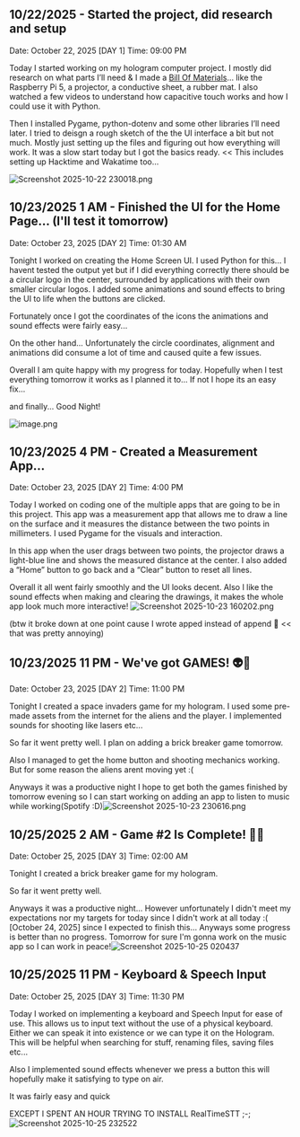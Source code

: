 <!--
  ===================    !!READ THIS NOTICE!!   ====================
  DO NOT edit this file manually. Your changes WILL BE OVERWRITTEN!
  This journal is auto generated and updated by Hack Club Blueprint.
  To edit this file, please edit your journal entries on Blueprint.
  ==================================================================
-->

## 10/22/2025 - Started the project, did research and setup  

Date: October 22, 2025 [DAY 1]
Time: 09:00 PM

Today I started working on my hologram computer project. I mostly did research on what parts I’ll need & I made a [Bill Of Materials](https://docs.google.com/spreadsheets/d/1X7Jmkf1zUvFoCzqxnc55CjRoqIcL8RPE9PKFAF0yoDc/edit?usp=sharing)... like the Raspberry Pi 5, a projector, a conductive sheet, a rubber mat. I also watched a few videos to understand how capacitive touch works and how I could use it with Python.

Then I installed Pygame, python-dotenv and some other libraries I’ll need later. I tried to deisgn a rough sketch of the the UI interface a bit but not much. Mostly just setting up the files and figuring out how everything will work. It was a slow start today but I got the basics ready. << This includes setting up Hacktime and Wakatime too...

![Screenshot 2025-10-22 230018.png](https://blueprint.hackclub.com/user-attachments/blobs/proxy/eyJfcmFpbHMiOnsiZGF0YSI6NDQ1NCwicHVyIjoiYmxvYl9pZCJ9fQ==--c9c6113d25d4eb789d387c9df39fd5e0accf435a/Screenshot%202025-10-22%20230018.png)
  

## 10/23/2025 1 AM - Finished the UI for the Home Page... (I'll test it tomorrow)  

Date: October 23, 2025 [DAY 2]
Time: 01:30 AM

Tonight I worked on creating the Home Screen UI. I used Python for this... I havent tested the output yet but if I did everything correctly there should be a circular logo in the center, surrounded by applications with their own smaller circular logos. I added some animations and sound effects to bring the UI to life when the buttons are clicked. 

Fortunately once I got the coordinates of the icons the animations and sound effects were fairly easy...

On the other hand... Unfortunately the circle coordinates, alignment and animations did consume a lot of time and caused quite a few issues. 

Overall I am quite happy with my progress for today. Hopefully when I test everything tomorrow it works as I planned it to... If not I hope its an easy fix... 

and finally... Good Night!

![image.png](https://blueprint.hackclub.com/user-attachments/blobs/proxy/eyJfcmFpbHMiOnsiZGF0YSI6NDUxNSwicHVyIjoiYmxvYl9pZCJ9fQ==--5eba7ff1dc22ff7631cb69e3d339e0ba6c9126a6/image.png)
  

## 10/23/2025 4 PM - Created a Measurement App...  

Date: October 23, 2025 [DAY 2]
Time: 4:00 PM

Today I worked on coding one of the multiple apps that are going to be in this project. This app was a measurement app that allows me to draw a line on the surface and it measures the distance between the two points in millimeters. I used Pygame for the visuals and interaction.

In this app when the user drags between two points, the projector draws a light-blue line and shows the measured distance at the center. I also added a “Home” button to go back and a “Clear” button to reset all lines.

Overall it all went fairly smoothly and the UI looks decent. Also I like the sound effects when making and clearing the drawings, it makes the whole app look much more interactive!
![Screenshot 2025-10-23 160202.png](https://blueprint.hackclub.com/user-attachments/blobs/proxy/eyJfcmFpbHMiOnsiZGF0YSI6NDY5NSwicHVyIjoiYmxvYl9pZCJ9fQ==--13832bf8095dbdda1e4d7433875cab1d69ee6c96/Screenshot%202025-10-23%20160202.png)

(btw it broke down at one point cause I wrote apped instead of append 🥲  << that was pretty annoying)   

## 10/23/2025 11 PM - We've got GAMES! 👽👾  

Date: October 23, 2025 [DAY 2]
Time: 11:00 PM

Tonight I created a space invaders game for my hologram. I used some pre-made assets from the internet for the aliens and the player. I implemented sounds for shooting like lasers etc... 

So far it went pretty well. I plan on adding a brick breaker game tomorrow.

Also I managed to get the home button and shooting mechanics working. But for some reason the aliens arent moving yet :(

Anyways it was a productive night I hope to get both the games finished by tomorrow evening so I can start working on adding an app to listen to music while working(Spotify :D)![Screenshot 2025-10-23 230616.png](https://blueprint.hackclub.com/user-attachments/blobs/proxy/eyJfcmFpbHMiOnsiZGF0YSI6NDgwOSwicHVyIjoiYmxvYl9pZCJ9fQ==--034d2025f1e3c055dc4ba1f2fa1c81501c0a1a36/Screenshot%202025-10-23%20230616.png)  

## 10/25/2025 2 AM - Game #2 Is Complete! 🥳🥳  

Date: October 25, 2025 [DAY 3]
Time: 02:00 AM

Tonight I created a brick breaker game for my hologram.

So far it went pretty well.

Anyways it was a productive night... However unfortunately I didn't meet my expectations nor my targets for today since I didn't work at all today :( [October 24, 2025] since I expected to finish this... Anyways some progress is better than no progress. Tomorrow for sure I'm gonna work on the music app so I can work in peace!![Screenshot 2025-10-25 020437](https://blueprint.hackclub.com/user-attachments/blobs/proxy/eyJfcmFpbHMiOnsiZGF0YSI6NTIyMiwicHVyIjoiYmxvYl9pZCJ9fQ==--3086b1546e43565f5a13ff50a24298870252078a/Screenshot%202025-10-25%20020437.png)
  

## 10/25/2025 11 PM - Keyboard & Speech Input  

Date: October 25, 2025 [DAY 3]
Time: 11:30 PM

Today I worked on implementing a keyboard and Speech Input for ease of use. This allows us to input text without the use of a physical keyboard. Either we can speak it into existence or we can type it on the Hologram. This will be helpful when searching for stuff, renaming files, saving files etc...

Also I implemented sound effects whenever we press a button this will hopefully make it satisfying to type on air.

It was fairly easy and quick

EXCEPT I SPENT AN HOUR TRYING TO INSTALL RealTimeSTT ;-;
![Screenshot 2025-10-25 232522](https://blueprint.hackclub.com/user-attachments/blobs/proxy/eyJfcmFpbHMiOnsiZGF0YSI6NTQ2NywicHVyIjoiYmxvYl9pZCJ9fQ==--0296f8fda7c0fc570a5eb1afcef4caeb64b7a388/Screenshot%202025-10-25%20232522.png)
  

